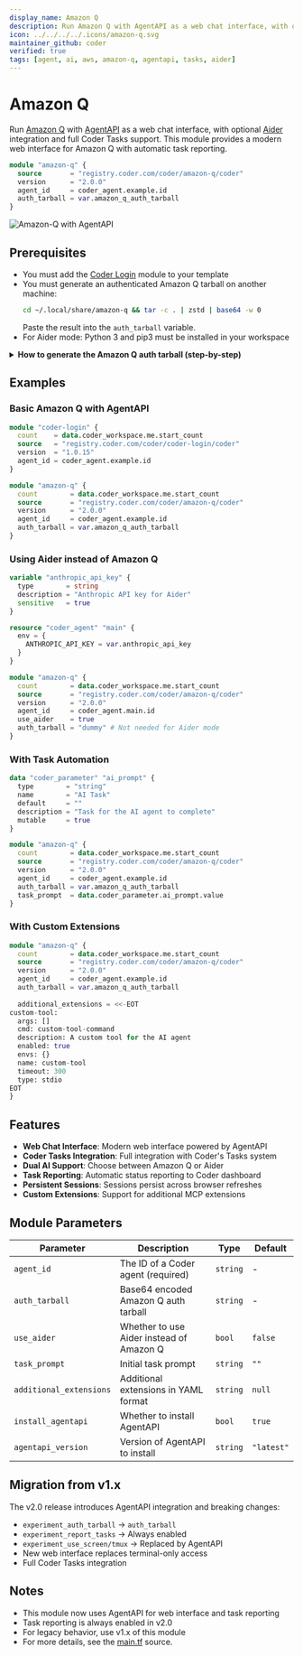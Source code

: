 ```yaml
---
display_name: Amazon Q
description: Run Amazon Q with AgentAPI as a web chat interface, with optional Aider integration and Coder Tasks support.
icon: ../../../../.icons/amazon-q.svg
maintainer_github: coder
verified: true
tags: [agent, ai, aws, amazon-q, agentapi, tasks, aider]
---
```


# Amazon Q

Run [Amazon Q](https://aws.amazon.com/q/) with [AgentAPI](https://github.com/coder/agentapi) as a web chat interface, with optional [Aider](https://aider.chat) integration and full Coder Tasks support. This module provides a modern web interface for Amazon Q with automatic task reporting.

```tf
module "amazon-q" {
  source       = "registry.coder.com/coder/amazon-q/coder"
  version      = "2.0.0"
  agent_id     = coder_agent.example.id
  auth_tarball = var.amazon_q_auth_tarball
}
```

![Amazon-Q with AgentAPI](../../.images/amazon-q-agentapi.png)

## Prerequisites

- You must add the [Coder Login](https://registry.coder.com/modules/coder-login) module to your template
- You must generate an authenticated Amazon Q tarball on another machine:
  ```sh
  cd ~/.local/share/amazon-q && tar -c . | zstd | base64 -w 0
  ```
  Paste the result into the `auth_tarball` variable.
- For Aider mode: Python 3 and pip3 must be installed in your workspace

<details>
<summary><strong>How to generate the Amazon Q auth tarball (step-by-step)</strong></summary>

**1. Install and authenticate Amazon Q on your local machine:**

- Download and install Amazon Q from the [official site](https://aws.amazon.com/q/developer/).
- Run `q login` and complete the authentication process in your terminal.

**2. Locate your Amazon Q config directory:**

- The config is typically stored at `~/.local/share/amazon-q`.

**3. Generate the tarball:**

- Run the following command in your terminal:
  ```sh
  cd ~/.local/share/amazon-q
  tar -c . | zstd | base64 -w 0
  ```

**4. Copy the output:**

- The command will output a long string. Copy this entire string.

**5. Paste into your Terraform variable:**

- Assign the string to the `experiment_auth_tarball` variable in your Terraform configuration, for example:
  ```tf
  variable "amazon_q_auth_tarball" {
    type    = string
    default = "PASTE_LONG_STRING_HERE"
  }
  ```

**Note:**

- You must re-generate the tarball if you log out or re-authenticate Amazon Q on your local machine.
- This process is required for each user who wants to use Amazon Q in their workspace.

[Reference: Amazon Q documentation](https://docs.aws.amazon.com/amazonq/latest/qdeveloper-ug/generate-docs.html)

</details>

## Examples

### Basic Amazon Q with AgentAPI

```tf
module "coder-login" {
  count    = data.coder_workspace.me.start_count
  source   = "registry.coder.com/coder/coder-login/coder"
  version  = "1.0.15"
  agent_id = coder_agent.example.id
}

module "amazon-q" {
  count        = data.coder_workspace.me.start_count
  source       = "registry.coder.com/coder/amazon-q/coder"
  version      = "2.0.0"
  agent_id     = coder_agent.example.id
  auth_tarball = var.amazon_q_auth_tarball
}
```

### Using Aider instead of Amazon Q

```tf
variable "anthropic_api_key" {
  type        = string
  description = "Anthropic API key for Aider"
  sensitive   = true
}

resource "coder_agent" "main" {
  env = {
    ANTHROPIC_API_KEY = var.anthropic_api_key
  }
}

module "amazon-q" {
  count        = data.coder_workspace.me.start_count
  source       = "registry.coder.com/coder/amazon-q/coder"
  version      = "2.0.0"
  agent_id     = coder_agent.main.id
  use_aider    = true
  auth_tarball = "dummy" # Not needed for Aider mode
}
```

### With Task Automation

```tf
data "coder_parameter" "ai_prompt" {
  type        = "string"
  name        = "AI Task"
  default     = ""
  description = "Task for the AI agent to complete"
  mutable     = true
}

module "amazon-q" {
  count        = data.coder_workspace.me.start_count
  source       = "registry.coder.com/coder/amazon-q/coder"
  version      = "2.0.0"
  agent_id     = coder_agent.example.id
  auth_tarball = var.amazon_q_auth_tarball
  task_prompt  = data.coder_parameter.ai_prompt.value
}
```

### With Custom Extensions

```tf
module "amazon-q" {
  count        = data.coder_workspace.me.start_count
  source       = "registry.coder.com/coder/amazon-q/coder"
  version      = "2.0.0"
  agent_id     = coder_agent.example.id
  auth_tarball = var.amazon_q_auth_tarball
  
  additional_extensions = <<-EOT
custom-tool:
  args: []
  cmd: custom-tool-command
  description: A custom tool for the AI agent
  enabled: true
  envs: {}
  name: custom-tool
  timeout: 300
  type: stdio
EOT
}
```

## Features

- **Web Chat Interface**: Modern web interface powered by AgentAPI
- **Coder Tasks Integration**: Full integration with Coder's Tasks system
- **Dual AI Support**: Choose between Amazon Q or Aider
- **Task Reporting**: Automatic status reporting to Coder dashboard
- **Persistent Sessions**: Sessions persist across browser refreshes
- **Custom Extensions**: Support for additional MCP extensions

## Module Parameters

| Parameter | Description | Type | Default |
|-----------|-------------|------|---------|
| `agent_id` | The ID of a Coder agent (required) | `string` | - |
| `auth_tarball` | Base64 encoded Amazon Q auth tarball | `string` | - |
| `use_aider` | Whether to use Aider instead of Amazon Q | `bool` | `false` |
| `task_prompt` | Initial task prompt | `string` | `""` |
| `additional_extensions` | Additional extensions in YAML format | `string` | `null` |
| `install_agentapi` | Whether to install AgentAPI | `bool` | `true` |
| `agentapi_version` | Version of AgentAPI to install | `string` | `"latest"` |

## Migration from v1.x

The v2.0 release introduces AgentAPI integration and breaking changes:

- `experiment_auth_tarball` → `auth_tarball`
- `experiment_report_tasks` → Always enabled
- `experiment_use_screen/tmux` → Replaced by AgentAPI
- New web interface replaces terminal-only access
- Full Coder Tasks integration

## Notes

- This module now uses AgentAPI for web interface and task reporting
- Task reporting is always enabled in v2.0
- For legacy behavior, use v1.x of this module
- For more details, see the [main.tf](./main.tf) source.
